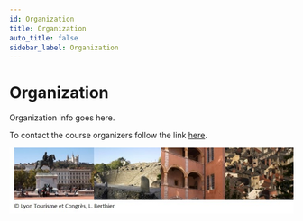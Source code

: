 ```yaml
---
id: Organization
title: Organization
auto_title: false
sidebar_label: Organization
---
```

# Organization

Organization info goes here.

To contact the course organizers follow the link [here](./06_Organization.md).


<img src="./assets/footer.jpg" width=600>